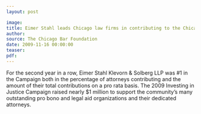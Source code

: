 ```yaml
---
layout: post

image:
title: Eimer Stahl leads Chicago law firms in contributing to the Chicago Bar Foundation's Investing in Justice Campaign
author:
source: The Chicago Bar Foundation
date: 2009-11-16 00:00:00
teaser:
pdf:
---
```

For the second year in a row, Eimer Stahl Klevorn & Solberg LLP was #1 in the Campaign both in the percentage of attorneys contributing and the amount of their total contributions on a pro rata basis.  The 2009 Investing in Justice Campaign raised nearly $1 million to support the community’s many outstanding pro bono and legal aid organizations and their dedicated attorneys.
